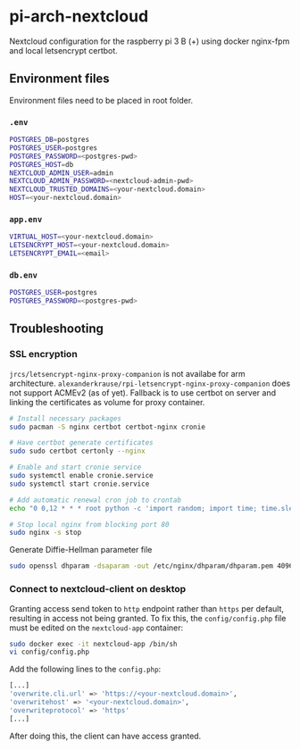 # pi-arch-nextcloud

Nextcloud configuration for the raspberry pi 3 B (+) using docker nginx-fpm and local letsencrypt certbot.

## Environment files

Environment files need to be placed in root folder.

### `.env`
```bash
POSTGRES_DB=postgres
POSTGRES_USER=postgres
POSTGRES_PASSWORD=<postgres-pwd>
POSTGRES_HOST=db
NEXTCLOUD_ADMIN_USER=admin
NEXTCLOUD_ADMIN_PASSWORD=<nextcloud-admin-pwd>
NEXTCLOUD_TRUSTED_DOMAINS=<your-nextcloud.domain>
HOST=<your-nextcloud.domain>
```

### `app.env`
```bash
VIRTUAL_HOST=<your-nextcloud.domain>
LETSENCRYPT_HOST=<your-nextcloud.domain>
LETSENCRYPT_EMAIL=<email>
```

### `db.env`
```bash
POSTGRES_USER=postgres
POSTGRES_PASSWORD=<postgres-pwd>
```

## Troubleshooting

### SSL encryption

`jrcs/letsencrypt-nginx-proxy-companion` is not availabe for arm architecture. `alexanderkrause/rpi-letsencrypt-nginx-proxy-companion` does not support ACMEv2 (as of yet). Fallback is to use certbot on server and linking the certificates as volume for proxy container.

```bash
# Install necessary packages
sudo pacman -S nginx certbot certbot-nginx cronie

# Have certbot generate certificates
sudo sudo certbot certonly --nginx

# Enable and start cronie service
sudo systemctl enable cronie.service
sudo systemctl start cronie.service

# Add automatic renewal cron job to crontab
echo "0 0,12 * * * root python -c 'import random; import time; time.sleep(random.random() * 3600)' && certbot renew" | sudo tee -a /etc/crontab > /dev/null

# Stop local nginx from blocking port 80
sudo nginx -s stop
```

Generate Diffie-Hellman parameter file

```bash
sudo openssl dhparam -dsaparam -out /etc/nginx/dhparam/dhparam.pem 4096
```

### Connect to nextcloud-client on desktop

Granting access send token to `http` endpoint rather than `https` per default, resulting in access not being granted. To fix this, the `config/config.php` file must be edited on the `nextcloud-app` container:

```bash
sudo docker exec -it nextcloud-app /bin/sh
vi config/config.php
```

Add the following lines to the `config.php`:

```bash
[...]
'overwrite.cli.url' => 'https://<your-nextcloud.domain>',
'overwritehost' => '<your-nextcloud.domain>',
'overwriteprotocol' => 'https'
[...]
```

After doing this, the client can have access granted.